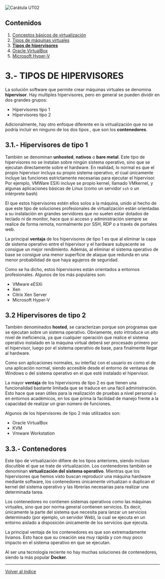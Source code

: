<link rel="stylesheet" href="../styles.css">

![Carátula UT02](imgs/caratula_ut02.png)

## Contenidos

1. [Conceptos básicos de virtualización](01_conceptos_básicos.md)
2. [Tipos de máquinas virtuales](02_tipos_MV.md)
3. [**Tipos de hipervisores**](03_tipos_hipervisores.md)
4. [Oracle VirtualBox](04_virtualbox.md)
5. [Microsoft Hyper-V](05_hiper-v.md)


# 3.- TIPOS DE HIPERVISORES

La solución software que permite crear máquinas virtuales se denomina **hipervisor**. Hay multiples hipervisores, pero en general se pueden dividir en dos grandes grupos:

- Hipervisores tipo 1
- Hipervisores tipo 2

Adicionalmente, hay otro enfoque diferente en la virtualización que no se podría incluir en ninguno de los dos tipos , que son los **contenedores**.


## 3.1.- Hipervisores de tipo 1

También se denominan **unhosted**, **nativos** o **bare metal**. Este tipo de hipervisores no se instalan sobre ningún sistema operativo, sino que se ejecutan directamente sobre el hardware. En realidad, lo normal es que el propio hipervisor incluya su propio sistema operativo, el cual únicamente incluye las funciones estrictamente necesarias para ejecutar el hipervisor. Por ejemplo, VMWare ESXi incluye se propio kernel, llamado VMkernel, y algunas aplicaciones básicas de Linux (como un servidor `ssh` o un intérprete bash)

El que estos hipervisores estén ellos solos a la máquina, unido al hecho de que este tipo de soluciones profesionales de virtualización están orientadas a su instalación en grandes servidores que no suelen estar dotados de teclado ni de monitor, hace que si acceso y administración siempre se realice de forma remota, normalmente por SSH, RDP o a través de portales web.

La principal **ventaja** de los hipervisores de tipo 1 es que al eliminar la capa de sistema operativo entre el hipervisor y el hardware subyacente se consigue un mejor rendimiento. Además, al eliminar el sistema operativo de base se consigue una menor superficie de ataque que redunda en una menor probabilidad de que haya agujeros de seguridad.

Como se ha dicho, estos hipervisores están orientados a entornos profesionales. Algunos de los más populares son:
- VMware eESXi
- Xen
- Citrix Xen Server
- Microsoft Hyper-V

## 3.2 Hipervisores de tipo 2

También denominados **hosted**, se caracterizan porque son programas que se ejecutan sobre un sistema operativo. Obviamente, esto introduce un alto nivel de ineficiencia, ya que cualquier operación que realice el sistema operativo instalado en la máquina virtual deberá ser procesado primero por el hipervisor, luego por el sistema operativo de base, para finalmente llegar al hardware.

Como son aplicaciones normales, su interfaz con el usuario es como el de una aplicación normal, siendo accesible desde el entorno de ventanas de Windows o del sistema operativo en el que esté instalado el hipervisor.

La mayor **ventaja** de los hipervisores de tipo 2 es que tienen una funcionalidad bastante limitada que se traduce en una fácil administración. Esto hace que sean útiles para la realización de pruebas a nivel personal o en entornos académicos, en los que prima la facilidad de manejo frente a la capacidad de realizar un gran número de funciones.

Algunos de los hipervisores de tipo 2 más utilizados son:

- Oracle VirtualBox
- KVM
- Vmware Workstation


## 3.3.- Contenedores

Este tipo de virtualización difiere de los tipos anteriores, siendo incluso discutible el que se trate de virtualización. Los contenedores también se denominan **virtualización del sistema operativo**. Mientras que los hipervisores que hemos visto buscan reproducir una máquina hardware mediante software, los contenedores únicamente virtualizan o duplican el kernel del sistema operativo y las librerías necesarias para realizar una determinada tarea.

Los contenedores no contienen sistemas operativos como las máquinas virtuales, sino que por norma general contienen servicios. Es decir, únicamente la parte del sistema que necesita para lanzar un servicios determinado (por ejemplo, un servidor Web), la cual se ejecuta en un entorno aislado a disposición únicamente de los servicios que ejecuta.

La principal ventaja de los contenedores es que son extremadamente livianos. Esto hace que su creación sea muy rápida y con muy poco impacto en el sistema operativo en que se ejecutan.

Al ser una tecnología reciente no hay muchas soluciones de contenedores, siendo la más popular **Docker**.



*** 

[Volver al índice](index_UT02.md)

